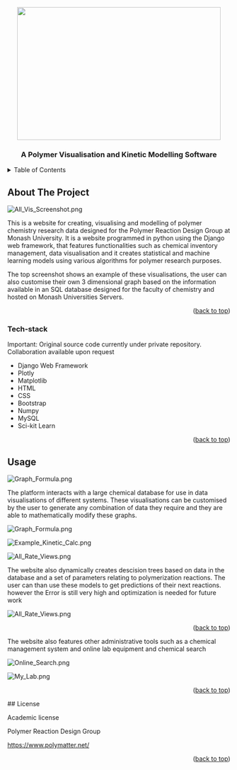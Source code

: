 <!-- Improved compatibility of back to top link: See: https://github.com/othneildrew/Best-README-Template/pull/73 -->

<a name="readme-top"></a>

<!--
*** Thanks for checking out the Best-README-Template. If you have a suggestion
*** that would make this better, please fork the repo and create a pull request
*** or simply open an issue with the tag "enhancement".
*** Don't forget to give the project a star!
*** Thanks again! Now go create something AMAZING! :D
-->

<!-- PROJECT SHIELDS -->
<!--
*** I'm using markdown "reference style" links for readability.
*** Reference links are enclosed in brackets [ ] instead of parentheses ( ).
*** See the bottom of this document for the declaration of the reference variables
*** for contributors-url, forks-url, etc. This is an optional, concise syntax you may use.
*** https://www.markdownguide.org/basic-syntax/#reference-style-links
-->

<!-- PROJECT LOGO -->

<p align="center">
  <img width="460" height="300" src="https://github.com/miladNemati-1/django_prd_website/blob/main/images/prd-400.jpeg?raw=true">
</p>

  <h3 align="center">A Polymer Visualisation and Kinetic Modelling Software</h3>

<!-- TABLE OF CONTENTS -->
<details>
  <summary>Table of Contents</summary>
  <ol>
    <li>
      <a href="#about-the-project">About The Project</a>
      <ul>
        <li><a href="#Tech-stack">Tech Stack</a></li>
      </ul>
    </li>
    <li><a href="#usage">Usage</a></li>
  </ol>
</details>

<!-- ABOUT THE PROJECT -->

## About The Project

![All_Vis_Screenshot.png](https://github.com/miladNemati-1/django_prd_website/blob/main/images/All_Vis_Screenshot.png?raw=true)

This is a website for creating, visualising and modelling of polymer chemistry research data designed for the Polymer Reaction Design Group at Monash University. It is a website programmed in python using the Django web framework, that features functionalities such as chemical inventory management, data visualisation and it creates statistical and machine learning models using various algorithms for polymer research purposes.

The top screenshot shows an example of these visualisations, the user can also customise their own 3 dimensional graph based on the information available in an SQL database designed for the faculty of chemistry and hosted on Monash Universities Servers.

<p align="right">(<a href="#readme-top">back to top</a>)</p>

### Tech-stack

Important: Original source code currently under private repository. Collaboration available upon request

- Django Web Framework
- Plotly
- Matplotlib
- HTML
- CSS
- Bootstrap
- Numpy
- MySQL
- Sci-kit Learn

<p align="right">(<a href="#readme-top">back to top</a>)</p>

## Usage

![Graph_Formula.png](https://github.com/miladNemati-1/django_prd_website/blob/main/images/Monomer_Visualisations_Homepage.png?raw=true)

The platform interacts with a large chemical database for use in data visualisations of different systems. These visualisations can be customised by the user to generate any combination of data they require and they are able to mathematically modify these graphs.

![Graph_Formula.png](https://github.com/miladNemati-1/django_prd_website/blob/main/images/Graph_Formula.png?raw=true)

![Example_Kinetic_Calc.png](https://github.com/miladNemati-1/django_prd_website/blob/main/images/Example_Kinetic_Calc.png?raw=true)

![All_Rate_Views.png](https://github.com/miladNemati-1/django_prd_website/blob/main/images/All_rate_views.png?raw=true)

The website also dynamically creates descision trees based on data in the database and a set of parameters relating to polymerization reactions. The user can than use these models to get predictions of their next reactions. however the Error is still very high and optimization is needed for future work

![All_Rate_Views.png](https://github.com/miladNemati-1/django_prd_website/blob/main/images/Models_Input.png?raw=true)

<p align="right">(<a href="#readme-top">back to top</a>)</p>

The website also features other administrative tools such as a chemical management system and online lab equipment and chemical search

![Online_Search.png](https://github.com/miladNemati-1/django_prd_website/blob/main/images/Online_Search.png?raw=true)

![My_Lab.png](https://github.com/miladNemati-1/django_prd_website/blob/main/images/My_Lab.png?raw=true)

<p align="right">(<a href="#readme-top">back to top</a>)</p>
## License

Academic license

Polymer Reaction Design Group

https://www.polymatter.net/

<p align="right">(<a href="#readme-top">back to top</a>)</p>
